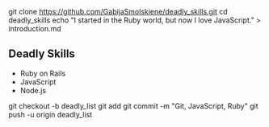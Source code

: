 git clone https://github.com/GabijaSmolskiene/deadly_skills.git
cd deadly_skills
echo "I started in the Ruby world, but now I love JavaScript." > introduction.md
## Deadly Skills

* Ruby on Rails
* JavaScript
* Node.js

git checkout -b deadly_list
git add
git commit -m "Git, JavaScript, Ruby"
git push -u origin deadly_list

